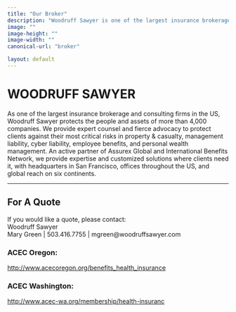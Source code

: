 ```yaml
---
title: "Our Broker"
description: "Woodruff Sawyer is one of the largest insurance brokerage and consulting firms in the US, Woodruff Sawyer protects the people and assets of more than 4,000 companies."
image: ""
image-height: ""
image-width: ""
canonical-url: "broker"

layout: default
---
```

<div class="banner">
    <div class="color-overlay"></div>
  </div>
  <div class="container main-body">
    <div class="row">
      <div class="col-12">
        <h1>WOODRUFF SAWYER</h1>
        <p>As one of the largest insurance brokerage and consulting firms in the US, Woodruff Sawyer protects the people and assets of more than 4,000 companies. We provide expert counsel and fierce advocacy to protect clients against their most critical risks in property & casualty, management liability, cyber liability, employee benefits, and personal wealth management. An active partner of Assurex Global and International Benefits Network, we provide expertise and customized solutions where clients need it, with headquarters in San Francisco, offices throughout the US, and global reach on six continents.</p>
      </div>
    </div>
    <hr />
    <div class="row">
      <div class="col-12">
        <h2>For A Quote</h2>
        <p>If you would like a quote, please contact:<br>Woodruff Sawyer<br>Mary Green | 503.416.7755 | mgreen@woodruffsawyer.com</p>
        <h3>ACEC Oregon:</h3>
        <p><a href="http://www.acecoregon.org/benefits_health_insurance" target="_blank">http://www.acecoregon.org/benefits_health_insurance</a></p>
        <h3>ACEC Washington:</h3>
        <p><a href="http://www.acec-wa.org/membership/health-insurance" target="_blank">http://www.acec-wa.org/membership/health-insuranc</a> </p>
      </div>
    </div>
  </div>